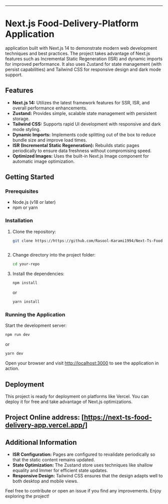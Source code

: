 ---


# Next.js Food-Delivery-Platform Application

application built with Next.js 14 to demonstrate modern web development techniques and best practices. The project takes advantage of Next.js features such as Incremental Static Regeneration (ISR) and dynamic imports for improved performance. It also uses Zustand for state management (with persist capabilities) and Tailwind CSS for responsive design and dark mode support.

## Features

- **Next.js 14:** Utilizes the latest framework features for SSR, ISR, and overall performance enhancements.
- **Zustand:** Provides simple, scalable state management with persistent storage.
- **Tailwind CSS:** Supports rapid UI development with responsive and dark mode styling.
- **Dynamic Imports:** Implements code splitting out of the box to reduce bundle size and improve load times.
- **ISR (Incremental Static Regeneration):** Rebuilds static pages periodically to ensure data freshness without compromising speed.
- **Optimized Images:** Uses the built-in Next.js Image component for automatic image optimization.


## Getting Started

### Prerequisites

- Node.js (v18 or later)
- npm or yarn

### Installation

1. Clone the repository:

   ```bash
   git clone https://https://github.com/Rasool-Karami1994/Next-Ts-Food-Delivery-app.git
  

2. Change directory into the project folder:

   ```bash
   cd your-repo
   ```

3. Install the dependencies:

   ```bash
   npm install
   ```
   or
   ```bash
   yarn install
   ```

### Running the Application

Start the development server:

```bash
npm run dev
```
or
```bash
yarn dev
```

Open your browser and visit [http://localhost:3000](http://localhost:3000) to see the application in action.


## Deployment

This project is ready for deployment on platforms like Vercel. You can deploy it for free and take advantage of Next.js optimizations.

## **Project Online address:** [https://next-ts-food-delivery-app.vercel.app/]

## Additional Information

- **ISR Configuration:** Pages are configured to revalidate periodically so that the static content remains updated.
- **State Optimization:** The Zustand store uses techniques like shallow equality and Immer for efficient state updates.
- **Responsive Design:** Tailwind CSS ensures that the design adapts well to both desktop and mobile views.

Feel free to contribute or open an issue if you find any improvements. Enjoy exploring the project!
```
